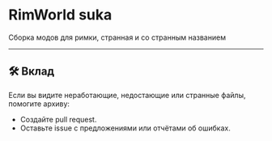 # RimWorld suka

Сборка модов для римки, странная и со странным названием

---

## 🛠️ Вклад
Если вы видите неработающие, недостающие или странные файлы, помогите архиву:

- Создайте pull request.                    
- Оставьте issue с предложениями или отчётами об ошибках.
